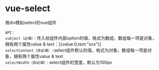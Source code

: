 # vue-select
用div模拟select的vue组件

`API：`<br>
`subject（必填）：`传入给组件内部option的值，格式为数组，数组每一项是对象，拥有两个属性value & text：[{value:0,text:"xxx"}] <br>
`selectContent（非必填）:`select组件默认的值，格式为对象，数组每一项是对象，拥有两个属性value & text<br>
`selectWidth（非必填）：`select组件的宽度，默认为100px<br>
